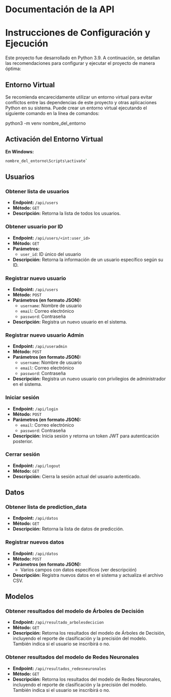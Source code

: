 # Documentación de la API

# Instrucciones de Configuración y Ejecución

Este proyecto fue desarrollado en Python 3.9. A continuación, se detallan las recomendaciones para configurar y ejecutar el proyecto de manera óptima:

## Entorno Virtual

Se recomienda encarecidamente utilizar un entorno virtual para evitar conflictos entre las dependencias de este proyecto y otras aplicaciones Python en su sistema. Puede crear un entorno virtual ejecutando el siguiente comando en la línea de comandos:

python3 -m venv nombre_del_entorno

## Activación del Entorno Virtual

**En Windows:**

```bash
nombre_del_entorno\Scripts\activate`
```

## Usuarios

### Obtener lista de usuarios

- **Endpoint:** `/api/users`
- **Método:** `GET`
- **Descripción:** Retorna la lista de todos los usuarios.

### Obtener usuario por ID

- **Endpoint:** `/api/users/<int:user_id>`
- **Método:** `GET`
- **Parámetros:**
  - `user_id`: ID único del usuario
- **Descripción:** Retorna la información de un usuario específico según su ID.

### Registrar nuevo usuario

- **Endpoint:** `/api/users`
- **Método:** `POST`
- **Parámetros (en formato JSON):**
  - `username`: Nombre de usuario
  - `email`: Correo electrónico
  - `password`: Contraseña
- **Descripción:** Registra un nuevo usuario en el sistema.

### Registrar nuevo usuario Admin

- **Endpoint:** `/api/useradmin`
- **Método:** `POST`
- **Parámetros (en formato JSON):**
  - `username`: Nombre de usuario
  - `email`: Correo electrónico
  - `password`: Contraseña
- **Descripción:** Registra un nuevo usuario con privilegios de administrador en el sistema.

### Iniciar sesión

- **Endpoint:** `/api/login`
- **Método:** `POST`
- **Parámetros (en formato JSON):**
  - `email`: Correo electrónico
  - `password`: Contraseña
- **Descripción:** Inicia sesión y retorna un token JWT para autenticación posterior.

### Cerrar sesión

- **Endpoint:** `/api/logout`
- **Método:** `GET`
- **Descripción:** Cierra la sesión actual del usuario autenticado.

## Datos

### Obtener lista de prediction_data

- **Endpoint:** `/api/datos`
- **Método:** `GET`
- **Descripción:** Retorna la lista de datos de predicción.

### Registrar nuevos datos

- **Endpoint:** `/api/datos`
- **Método:** `POST`
- **Parámetros (en formato JSON):**
  - Varios campos con datos específicos (ver descripción)
- **Descripción:** Registra nuevos datos en el sistema y actualiza el archivo CSV.

## Modelos

### Obtener resultados del modelo de Árboles de Decisión

- **Endpoint:** `/api/resultado_arbolesdecicion`
- **Método:** `GET`
- **Descripción:** Retorna los resultados del modelo de Árboles de Decisión, incluyendo el reporte de clasificación y la precisión del modelo. También indica si el usuario se inscribirá o no.

### Obtener resultados del modelo de Redes Neuronales

- **Endpoint:** `/api/resultados_redesneuronales`
- **Método:** `GET`
- **Descripción:** Retorna los resultados del modelo de Redes Neuronales, incluyendo el reporte de clasificación y la precisión del modelo. También indica si el usuario se inscribirá o no.
